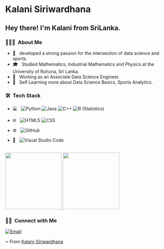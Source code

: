 # Kalani Siriwardhana
<h2> Hey there! I'm Kalani from SriLanka.</h2>

<h3> 👨🏻‍💻 &nbsp;About Me </h3>

- 🤔 &nbsp; developed a strong passion for the intersection of data science and sports.
- 🎓 &nbsp; Studied Mathematics, Industrial Mathematics and Physics at the University of Ruhuna, Sri Lanka.
- 💼 &nbsp; Working as an Associate Data Science Engineer.
- 🌱 &nbsp; Self Learning more about Data Science Basics, Sports Analytics.

<h3> 🛠 &nbsp;Tech Stack</h3>

- 💻 &nbsp;
  ![Python](https://img.shields.io/badge/-Python-333333?style=flat&logo=python)
  ![Java](https://img.shields.io/badge/-Java-333333?style=flat&logo=Java&logoColor=007396)
  ![C++](https://img.shields.io/badge/-C++-333333?style=flat&logo=C%2B%2B&logoColor=00599C)
  ![R (Statistics)](https://img.shields.io/badge/-R-333333?style=flat&logo=R&logoColor=276DC3)
- 🌐 &nbsp;
  ![HTML5](https://img.shields.io/badge/-HTML5-333333?style=flat&logo=HTML5)
  ![CSS](https://img.shields.io/badge/-CSS-333333?style=flat&logo=CSS3&logoColor=1572B6)

- ⚙️ &nbsp;
  ![GitHub](https://img.shields.io/badge/-GitHub-333333?style=flat&logo=github)
- 🔧 &nbsp;
  ![Visual Studio Code](https://img.shields.io/badge/-Visual%20Studio%20Code-333333?style=flat&logo=visual-studio-code&logoColor=007ACC)

<br/>

<a href="https://github.com/Kalani-Siriwardhana">
  <img height="180em" src="https://github-readme-stats.vercel.app/api?username=Kalani-Siriwardhana&theme=buefy&show_icons=true" />
  <img height="180em" src="https://github-readme-stats.vercel.app/api/top-langs/?username=Kalani-Siriwardhana&theme=buefy&layout=compact" />
</a>

<br/>

<h3> 🤝🏻 &nbsp;Connect with Me </h3>

<p align="center">

<a href="mailto:kalanisugandhika@gmail.com"><img alt="Email" src="https://img.shields.io/badge/Email-kalanisugandhika@gmail.com-blue?style=flat-square&logo=gmail"></a>
</p>

⭐️ From [Kalani-Siriwardhana](https://github.com/Kalani-Siriwardhana)
